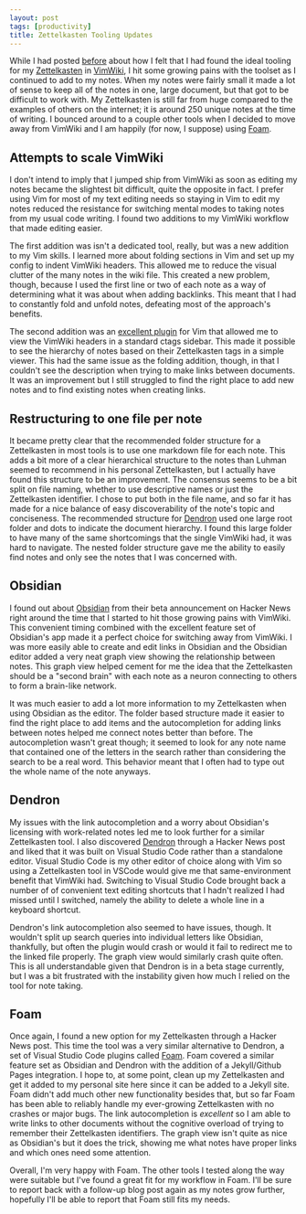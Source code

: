 ```yaml
---
layout: post
tags: [productivity]
title: Zettelkasten Tooling Updates
---
```


While I had posted [before](https://jonathanbayless.com/2020/03/09/zettelkasten-vimwiki.html) about how I felt that I had found the ideal tooling for my [Zettelkasten](https://zettelkasten.de) in [VimWiki](https://vimwiki.github.io), I hit some growing pains with the toolset as I continued to add to my notes. When my notes were fairly small it made a lot of sense to keep all of the notes in one, large document, but that got to be difficult to work with. My Zettelkasten is still far from huge compared to the examples of others on the internet; it is around 250 unique notes at the time of writing. I bounced around to a couple other tools when I decided to move away from VimWiki and I am happily (for now, I suppose) using [Foam](https://foambubble.github.io).

## Attempts to scale VimWiki

I don't intend to imply that I jumped ship from VimWiki as soon as editing my notes became the slightest bit difficult, quite the opposite in fact. I prefer using Vim for most of my text editing needs so staying in Vim to edit my notes reduced the resistance for switching mental modes to taking notes from my usual code writing. I found two additions to my VimWiki workflow that made editing easier.

The first addition was isn't a dedicated tool, really, but was a new addition to my Vim skills. I learned more about folding sections in Vim and set up my config to indent VimWiki headers. This allowed me to reduce the visual clutter of the many notes in the wiki file. This created a new problem, though, because I used the first line or two of each note as a way of determining what it was about when adding backlinks. This meant that I had to constantly fold and unfold notes, defeating most of the approach's benefits.

The second addition was an [excellent plugin](https://gist.github.com/EinfachTool/9071573) for Vim that allowed me to view the VimWiki headers in a standard ctags sidebar. This made it possible to see the hierarchy of notes based on their Zettelkasten tags in a simple viewer. This had the same issue as the folding addition, though, in that I couldn't see the description when trying to make links between documents. It was an improvement but I still struggled to find the right place to add new notes and to find existing notes when creating links.

## Restructuring to one file per note

It became pretty clear that the recommended folder structure for a Zettelkasten in most tools is to use one markdown file for each note. This adds a bit more of a clear hierarchical structure to the notes than Luhman seemed to recommend in his personal Zettelkasten, but I actually have found this structure to be an improvement. The consensus seems to be a bit split on file naming, whether to use descriptive names or just the Zettelkasten identifier. I chose to put both in the file name, and so far it has made for a nice balance of easy discoverability of the note's topic and conciseness. The recommended structure for [Dendron](https://dendron.so) used one large root folder and dots to indicate the document hierarchy. I found this large folder to have many of the same shortcomings that the single VimWiki had, it was hard to navigate. The nested folder structure gave me the ability to easily find notes and only see the notes that I was concerned with.

## Obsidian

I found out about [Obsidian](https://obsidian.md) from their beta announcement on Hacker News right around the time that I started to hit those growing pains with VimWiki. This convenient timing combined with the excellent feature set of Obsidian's app made it a perfect choice for switching away from VimWiki. I was more easily able to create and edit links in Obsidian and the Obsidian editor added a very neat graph view showing the relationship between notes. This graph view helped cement for me the idea that the Zettelkasten should be a "second brain" with each note as a neuron connecting to others to form a brain-like network.

It was much easier to add a lot more information to my Zettelkasten when using Obsidian as the editor. The folder based structure made it easier to find the right place to add items and the autocompletion for adding links between notes helped me connect notes better than before. The autocompletion wasn't great though; it seemed to look for any note name that contained one of the letters in the search rather than considering the search to be a real word. This behavior meant that I often had to type out the whole name of the note anyways.

## Dendron

My issues with the link autocompletion and a worry about Obsidian's licensing with work-related notes led me to look further for a similar Zettelkasten tool. I also discovered [Dendron](https://dendron.so) through a Hacker News post and liked that it was built on Visual Studio Code rather than a standalone editor. Visual Studio Code is my other editor of choice along with Vim so using a Zettelkasten tool in VSCode would give me that same-environment benefit that VimWiki had. Switching to Visual Studio Code brought back a number of of convenient text editing shortcuts that I hadn't realized I had missed until I switched, namely the ability to delete a whole line in a keyboard shortcut.

Dendron's link autocompletion also seemed to have issues, though. It wouldn't split up search queries into individual letters like Obsidian, thankfully, but often the plugin would crash or would it fail to redirect me to the linked file properly. The graph view would similarly crash quite often. This is all understandable given that Dendron is in a beta stage currently, but I was a bit frustrated with the instability given how much I relied on the tool for note taking.

## Foam

Once again, I found a new option for my Zettelkasten through a Hacker News post. This time the tool was a very similar alternative to Dendron, a set of Visual Studio Code plugins called [Foam](https://foambubble.github.io). Foam covered a similar feature set as Obsidian and Dendron with the addition of a Jekyll/Github Pages integration. I hope to, at some point, clean up my Zettelkasten and get it added to my personal site here since it can be added to a Jekyll site. Foam didn't add much other new functionality besides that, but so far Foam has been able to reliably handle my ever-growing Zettelkasten with no crashes or major bugs. The link autocompletion is _excellent_ so I am able to write links to other documents without the cognitive overload of trying to remember their Zettelkasten identifiers. The graph view isn't quite as nice as Obsidian's but it does the trick, showing me what notes have proper links and which ones need some attention.

Overall, I'm very happy with Foam. The other tools I tested along the way were suitable but I've found a great fit for my workflow in Foam. I'll be sure to report back with a follow-up blog post again as my notes grow further, hopefully I'll be able to report that Foam still fits my needs.

